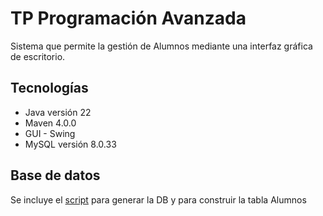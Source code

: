 # TP Programación Avanzada

Sistema que permite la gestión de Alumnos mediante una interfaz gráfica de escritorio.

## Tecnologías
- Java versión 22
- Maven 4.0.0
- GUI - Swing
- MySQL versión 8.0.33

## Base de datos
Se incluye el [script](https://github.com/lasalasJ77/tp-programacion-avanzada/blob/main/script.sql) para generar la DB y para construir la tabla Alumnos  

